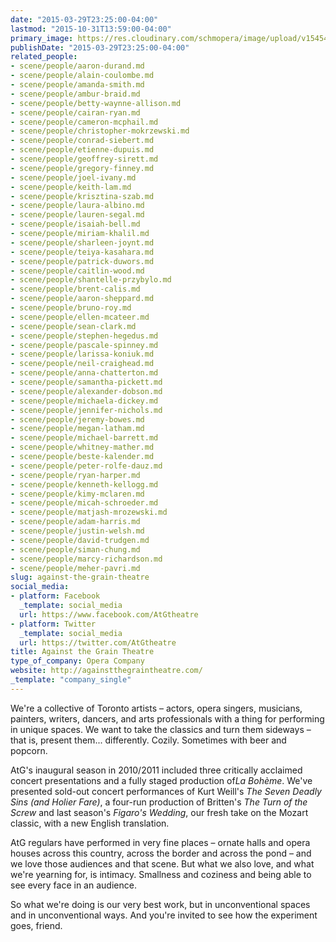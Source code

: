 ```yaml
---
date: "2015-03-29T23:25:00-04:00"
lastmod: "2015-10-31T13:59:00-04:00"
primary_image: https://res.cloudinary.com/schmopera/image/upload/v1545409169/media/webhook-uploads/1446314345759/Logo---AtG.jpg.jpg
publishDate: "2015-03-29T23:25:00-04:00"
related_people:
- scene/people/aaron-durand.md
- scene/people/alain-coulombe.md
- scene/people/amanda-smith.md
- scene/people/ambur-braid.md
- scene/people/betty-waynne-allison.md
- scene/people/cairan-ryan.md
- scene/people/cameron-mcphail.md
- scene/people/christopher-mokrzewski.md
- scene/people/conrad-siebert.md
- scene/people/etienne-dupuis.md
- scene/people/geoffrey-sirett.md
- scene/people/gregory-finney.md
- scene/people/joel-ivany.md
- scene/people/keith-lam.md
- scene/people/krisztina-szab.md
- scene/people/laura-albino.md
- scene/people/lauren-segal.md
- scene/people/isaiah-bell.md
- scene/people/miriam-khalil.md
- scene/people/sharleen-joynt.md
- scene/people/teiya-kasahara.md
- scene/people/patrick-duwors.md
- scene/people/caitlin-wood.md
- scene/people/shantelle-przybylo.md
- scene/people/brent-calis.md
- scene/people/aaron-sheppard.md
- scene/people/bruno-roy.md
- scene/people/ellen-mcateer.md
- scene/people/sean-clark.md
- scene/people/stephen-hegedus.md
- scene/people/pascale-spinney.md
- scene/people/larissa-koniuk.md
- scene/people/neil-craighead.md
- scene/people/anna-chatterton.md
- scene/people/samantha-pickett.md
- scene/people/alexander-dobson.md
- scene/people/michaela-dickey.md
- scene/people/jennifer-nichols.md
- scene/people/jeremy-bowes.md
- scene/people/megan-latham.md
- scene/people/michael-barrett.md
- scene/people/whitney-mather.md
- scene/people/beste-kalender.md
- scene/people/peter-rolfe-dauz.md
- scene/people/ryan-harper.md
- scene/people/kenneth-kellogg.md
- scene/people/kimy-mclaren.md
- scene/people/micah-schroeder.md
- scene/people/matjash-mrozewski.md
- scene/people/adam-harris.md
- scene/people/justin-welsh.md
- scene/people/david-trudgen.md
- scene/people/siman-chung.md
- scene/people/marcy-richardson.md
- scene/people/meher-pavri.md
slug: against-the-grain-theatre
social_media:
- platform: Facebook
  _template: social_media
  url: https://www.facebook.com/AtGtheatre
- platform: Twitter
  _template: social_media
  url: https://twitter.com/AtGtheatre
title: Against the Grain Theatre
type_of_company: Opera Company
website: http://againstthegraintheatre.com/
_template: "company_single"
---
```


<p>
	We're a collective of Toronto artists – actors, opera singers, musicians, painters, writers, dancers, and arts professionals with a thing for performing in unique spaces. We want to take the classics and turn them sideways – that is, present them... differently. Cozily. Sometimes with beer and popcorn.
</p>
<p>
	AtG's inaugural season in 2010/2011 included three critically acclaimed concert presentations and a fully staged production of<em>La Bohème</em>. We've presented sold-out concert performances of Kurt Weill's <em>The Seven Deadly Sins (and Holier Fare)</em>, a four-run production of Britten's <em>The Turn of the Screw</em> and last season's <em>Figaro's Wedding</em>, our fresh take on the Mozart classic, with a new English translation.
</p>
<p>
	AtG regulars have performed in very fine places – ornate halls and opera houses across this country, across the border and across the pond – and we love those audiences and that scene. But what we also love, and what we're yearning for, is intimacy. Smallness and coziness and being able to see every face in an audience.
</p>
<p>
	So what we're doing is our very best work, but in unconventional spaces and in unconventional ways. And you're invited to see how the experiment goes, friend.
</p>
